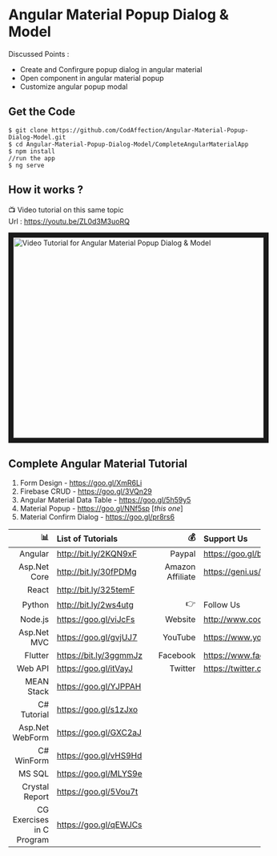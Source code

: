# Angular Material Popup Dialog & Model
  
 Discussed Points : 
- Create and Confirgure popup dialog in angular material
- Open component in angular material popup
- Customize angular popup modal

## Get the Code

```
$ git clone https://github.com/CodAffection/Angular-Material-Popup-Dialog-Model.git
$ cd Angular-Material-Popup-Dialog-Model/CompleteAngularMaterialApp
$ npm install
//run the app
$ ng serve
```

 ## How it works ?
 
 :tv: Video tutorial on this same topic  
 Url : https://youtu.be/ZL0d3M3uoRQ
 
<a href="http://www.youtube.com/watch?feature=player_embedded&v=ZL0d3M3uoRQ
" target="_blank"><img src="http://img.youtube.com/vi/ZL0d3M3uoRQ/0.jpg" 
alt="Video Tutorial for Angular Material Popup Dialog & Model" width="500" height="400" border="10" /></a>

## Complete Angular Material Tutorial
1. Form Design - https://goo.gl/XmR6Li
2. Firebase CRUD - https://goo.gl/3VQn29
3. Angular Material Data Table - https://goo.gl/5h59y5
4. Material Popup - https://goo.gl/NNf5sp [_this one_]
5. Material Confirm Dialog - https://goo.gl/pr8rs6


| :bar_chart:               |  List of Tutorials   |   | :moneybag:           | Support Us                           |
|--------------------------:|:---------------------|---|---------------------:|:-------------------------------------|
| Angular                   |http://bit.ly/2KQN9xF |   |Paypal                | https://goo.gl/bPcyXW                |
| Asp.Net Core              |http://bit.ly/30fPDMg |   |Amazon   Affiliate    | https://geni.us/JDzpE                |
| React                     |http://bit.ly/325temF |   |
| Python                    |http://bit.ly/2ws4utg |   | :point_right:        | Follow Us                            |
| Node.js                   |https://goo.gl/viJcFs |   |Website               |http://www.codaffection.com          |
| Asp.Net MVC               |https://goo.gl/gvjUJ7 |   |YouTube               |https://www.youtube.com/codaffection  |
| Flutter                   |https://bit.ly/3ggmmJz|   |Facebook              |https://www.facebook.com/codaffection |
| Web API                   |https://goo.gl/itVayJ |   |Twitter               |https://twitter.com/CodAffection      |
| MEAN Stack                |https://goo.gl/YJPPAH |   |
| C# Tutorial               |https://goo.gl/s1zJxo |   |
| Asp.Net WebForm           |https://goo.gl/GXC2aJ |   |
| C# WinForm                |https://goo.gl/vHS9Hd |   |
| MS SQL                    |https://goo.gl/MLYS9e |   |
| Crystal Report            |https://goo.gl/5Vou7t |   |
| CG Exercises in C Program |https://goo.gl/qEWJCs |   |
